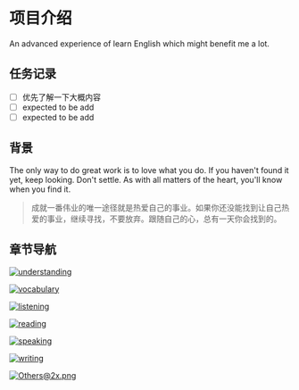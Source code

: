 # 项目介绍

An advanced experience of learn English which might benefit me a lot.

## 任务记录

- [ ] 优先了解一下大概内容
- [ ] expected to be add
- [ ] expected to be add

## 背景

The only way to do great work is to love what you do. If you haven't found it yet, keep looking. Don't settle. As with all matters of the heart, you'll know when you find it.

> 成就一番伟业的唯一途径就是热爱自己的事业。如果你还没能找到让自己热爱的事业，继续寻找，不要放弃。跟随自己的心，总有一天你会找到的。

## 章节导航

[![understanding](assets/understanding@2x.png)](part-1/1-understanding.md)

[![vocabulary](assets/vocabulary@2x.png)](part-1/2-vocabulary.md)

[![listening](assets/listening@2x.png)](part-1/3-listening.md)

[![reading](assets/reading@2x.png)](part-1/4-reading.md)

[![speaking](assets/speaking@2x.png)](part-1/5-speaking.md)

[![writing](assets/writing@2x.png)](part-1/6-writing.md)

[![Others@2x.png](assets/Others@2x.png)](part-2/x-misc.md)



